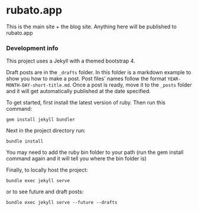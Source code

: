 # rubato.app

This is the main site + the blog site. Anything here will be published to rubato.app

### Development info

This project uses a Jekyll with a themed bootstrap 4.

Draft posts are in the `_drafts` folder. In this folder is a markdown example to show you how to make a post. Post files' names follow the format `YEAR-MONTH-DAY-short-title.md`. Once a post is ready, move it to the `_posts` folder and it will get automatically published at the date specified.

To get started, first install the latest version of ruby. Then run this command:

```shell
gem install jekyll bundler
```

Next in the project directory run:

```
bundle install
```

You may need to add the ruby bin folder to your path (run the gem install command again and it will tell you where the bin folder is)

Finally, to locally host the project:

```
bundle exec jekyll serve
```

or to see future and draft posts:

```
bundle exec jekyll serve --future --drafts
```
